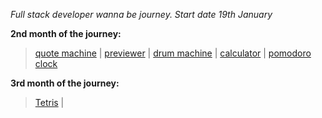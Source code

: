 *Full stack developer wanna be journey. Start date 19th January*

**2nd month of the journey:**
>[quote machine](https://a331998513.github.io/practice/quote_machine/)  |
>[previewer](https://a331998513.github.io/practice/previewer/)  |
>[drum machine](https://a331998513.github.io/practice/drum_machine/)  |
>[calculator](https://a331998513.github.io/practice/calculator/)  |
>[pomodoro clock](https://a331998513.github.io/practice/clock/) 


**3rd month of the journey:**
>[Tetris](https://a331998513.github.io/practice/Tetris/)  |
